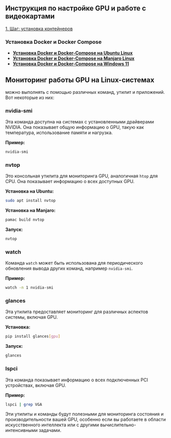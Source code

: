 ## Инструкция по настройке GPU и работе с видеокартами

[1. Шаг: установка контейнеров](#установка-docker-и-docker-compose)

### Установка Docker и Docker Compose
- **[Установка Docker и Docker-Compose на Ubuntu Linux](docker_ubuntu.md)**
- **[Установка Docker и Docker-Compose на Manjaro Linux](docker_manjaro.md)**
- **[Установка Docker и Docker-Compose на Windows 11](docker_wsl2.md)**


## Мониторинг работы GPU на Linux-системах 

можно выполнять с помощью различных команд, утилит и приложений. Вот некоторые из них:

### nvidia-smi

Эта команда доступна на системах с установленными драйверами NVIDIA. Она показывает общую информацию о GPU, такую как температура, использование памяти и нагрузка.

**Пример:**
```bash
nvidia-smi
```

### nvtop

Это консольная утилита для мониторинга GPU, аналогичная `htop` для CPU. Она показывает информацию о всех доступных GPU.

**Установка на Ubuntu:**
```bash
sudo apt install nvtop
```

**Установка на Manjaro:**
```bash
pamac build nvtop
```

**Запуск:**
```bash
nvtop
```

### watch

Команда `watch` может быть использована для периодического обновления вывода других команд, например `nvidia-smi`.

**Пример:**
```bash
watch -n 1 nvidia-smi
```

### glances

Эта утилита предоставляет мониторинг для различных аспектов системы, включая GPU.

**Установка:**
```bash
pip install glances[gpu]
```

**Запуск:**
```bash
glances
```

### lspci

Эта команда показывает информацию о всех подключенных PCI устройствах, включая GPU.

**Пример:**
```bash
lspci | grep VGA
```

Эти утилиты и команды будут полезными для мониторинга состояния и производительности вашей GPU, особенно если вы работаете в области искусственного интеллекта или с другими вычислительно-интенсивными задачами.
